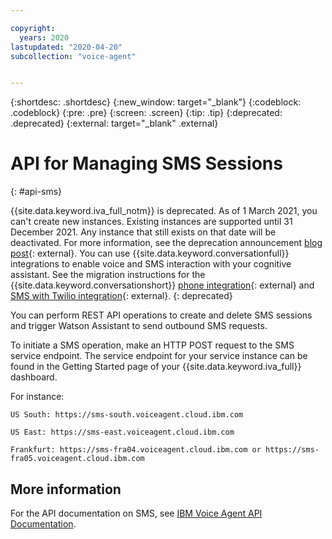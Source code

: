 ```yaml
---

copyright:
  years: 2020
lastupdated: "2020-04-20"
subcollection: "voice-agent"


---
```


{:shortdesc: .shortdesc}
{:new_window: target="_blank"}
{:codeblock: .codeblock}
{:pre: .pre}
{:screen: .screen}
{:tip: .tip}
{:deprecated: .deprecated}
{:external: target="_blank" .external}


# API for Managing SMS Sessions
{: #api-sms}

{{site.data.keyword.iva_full_notm}} is deprecated. As of 1 March 2021, you can't create new instances. Existing instances are supported until 31 December 2021. Any instance that still exists on that date will be deactivated. For more information, see the deprecation announcement [blog post](https://community.ibm.com/community/user/watsonapps/blogs/mitch-mason1/2021/02/08/announcing-voice-agent-with-watson-deprecation){: external}. You can use {{site.data.keyword.conversationfull}} integrations to enable voice and SMS interaction with your cognitive assistant. See the migration instructions for the {{site.data.keyword.conversationshort}} [phone integration](/docs/assistant?topic=assistant-deploy-phone#deploy-phone-migrate-from-va){: external} and [SMS with Twilio integration](/docs/assistant?topic=assistant-deploy-sms#deploy-sms-migrate-from-va){: external}.
{: deprecated}

You can perform REST API operations to create and delete SMS sessions and trigger Watson Assistant to send outbound SMS requests.

To initiate a SMS operation, make an HTTP POST request to the SMS service endpoint. The service endpoint for your service instance can be found in the Getting Started page of your {{site.data.keyword.iva_full}} dashboard.

For instance:

`US South: https://sms-south.voiceagent.cloud.ibm.com`

`US East: https://sms-east.voiceagent.cloud.ibm.com`

`Frankfurt: https://sms-fra04.voiceagent.cloud.ibm.com or https://sms-fra05.voiceagent.cloud.ibm.com`

## More information

For the API documentation on SMS, see [IBM Voice Agent API Documentation](https://cloud.ibm.com/apidocs/voice-agent/sms-api).
